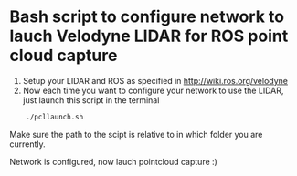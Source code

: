 # Bash script to configure network to lauch Velodyne LIDAR for ROS point cloud capture

1. Setup your LIDAR and ROS as specified in http://wiki.ros.org/velodyne
2. Now each time you want to configure your network to use the LIDAR, just launch this script in the terminal

```bash
	./pcllaunch.sh
```

Make sure the path to the scipt is relative to in which folder you are currently.

Network is configured, now lauch pointcloud capture :)
